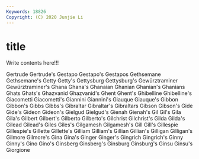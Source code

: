 ```yaml
---
Keywords: 18826
Copyright: (C) 2020 Junjie Li
---
```


# title

Write contents here!!!
 
Gertrude 
Gertrude's 
Gestapo 
Gestapo's 
Gestapos 
Gethsemane 
Gethsemane's 
Getty
Getty's 
Gettysburg 
Gettysburg's 
Gewürztraminer 
Gewürztraminer's 
Ghana 
Ghana's 
Ghanaian 
Ghanian 
Ghanian's
Ghanians 
Ghats 
Ghats's 
Ghazvanid 
Ghazvanid's 
Ghent 
Ghent's 
Ghibelline 
Ghibelline's 
Giacometti
Giacometti's 
Giannini 
Giannini's 
Giauque 
Giauque's 
Gibbon 
Gibbon's 
Gibbs 
Gibbs's 
Gibraltar
Gibraltar's 
Gibraltars 
Gibson 
Gibson's 
Gide 
Gide's 
Gideon 
Gideon's 
Gielgud 
Gielgud's
Gienah 
Gienah's 
Gil 
Gil's 
Gila 
Gila's 
Gilbert 
Gilbert's 
Gilberto 
Gilberto's
Gilchrist 
Gilchrist's 
Gilda 
Gilda's 
Gilead 
Gilead's 
Giles 
Giles's 
Gilgamesh 
Gilgamesh's
Gill 
Gill's 
Gillespie 
Gillespie's 
Gillette 
Gillette's 
Gilliam 
Gilliam's 
Gillian 
Gillian's
Gilligan 
Gilligan's 
Gilmore 
Gilmore's 
Gina 
Gina's 
Ginger 
Ginger's 
Gingrich 
Gingrich's
Ginny 
Ginny's 
Gino 
Gino's 
Ginsberg 
Ginsberg's 
Ginsburg 
Ginsburg's 
Ginsu 
Ginsu's
Giorgione 

